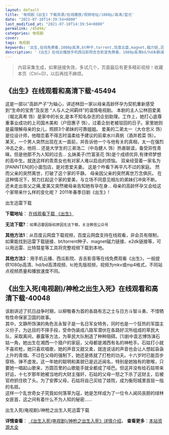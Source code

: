```yaml
---
layout: default
title: '电视剧《出生》下载资源/在线播放/视频地址/1080p/高清/蓝光'
date: "2021-07-10T14:39:54+0800"
last_modified_at: "2021-07-10T14:39:54+0800"
permalink: /45494/
categories: 电视剧
cover:
tags: 电视剧
keywords: '出生,在线免费看,1080p高清,bt种子,torrent,百度云盘,magnet,磁力链,迅雷下载资源'
description: '《出生》在线云播放手机西瓜影院吉吉影音免费看，1080p高清bd/hd未删减完整版和tc抢先枪版，mkv/mp4格式，附带bt/torrent种子、magnet/磁力链、百度云盘、网盘资源迅雷下载链接'
---
```


>内容采集生成，如果链接失效，多试几个，页面最后有更多精彩视频！收藏本页（Ctrl+D)，以后再找不麻烦。


## 《出生》在线观看和高清下载-45494

这是一部以“高龄产子”为轴心，讲述林田一家以母亲高龄怀孕为契机重新感受到&ldquo;生命的宝贵&rdquo;及反思 “人与人之间羁绊&rdquo;的温情电视剧。 本剧的主人公林田爱美（堀北真希 饰）是家中的长女,是本不知名杂志的企划助理。工作上，她打心底尊重事业成功的上司国木美和（户田惠子 饰），过着企划老被驳回的日子。家里她则是最理解母亲的女儿，照顾3个弟妹的可靠姐姐。 爱美的二弟太一（大仓忠义 饰）是位设计师，他暗恋着不得志时温柔给予建议的前辈水川真帆（酒井若菜 饰）。 某天，一个男人突然出现在太一面前，并告诉他一个与他有关的真相，太一在强烈冲击之余，他将… 还是大学生的三弟浩二（中岛健人 饰）热衷联谊，备受异性青睐。但是他那不为人知的过去… 幺妹美子(竹富圣花 饰)是个成绩优异,有律师梦想的高中生。就连这样的乖乖女也有对家人难以启齿的烦恼。 双亲经营着一家名为[PANNTEN]的小面包店，是对恩爱夫妻。 这是个咋看下再平凡不过的家庭。 然而父亲的突然离世，打破了这个家的平静。 母亲因父亲的突然离世万念俱灰。 在这种情况下，努力扛起这个家的爱美，与立场不同意见相左的弟妹们冲突不断。 还未走出丧父之痛,爱美又突然被母亲告知她有孕在身... 母亲的高龄怀孕又会给这个家带来什么样的变化呢？ 2011年春季日剧《出生》!


出生迅雷下载

**下载地址**： [在线观看下载 《出生》](https://www.993dy.com//vod-detail-id-6601.html) 


**无法下载?**：`如果迅雷因版权原因无法下载，关注微信公众号 `

**其他方法1**：从百度云网盘下载视频，百度云网盘支持在线观看，非会员有限制，如果能找到迅雷下载链接、bt/torrent种子、magnet磁力链接、e2dk链接等，可以用迅雷、比特彗星等工具将完整视频下载到本地。

**其他方法2**：用手机云播、西瓜影院、吉吉影音等在线免费观看《出生》，一般提供1080p高清、hd/bd高清视频、tc抢先版视频，视频为mkv或mp4格式，不同站点视频质量和播放速度不同。


## 《出生入死(电视剧)/神枪之出生入死》在线观看和高清下载-40048

该剧讲述了抗日战争时期，以柳敬春为首的各路有志之士与日方斗智斗勇、不惜牺牲性命保家卫国的故事。<br />其中，文静所饰演的角色吉永智子是一名日军女特务，同时也是一个狂热的军国主义份子，为达目的不择手段，受命伪装成八路军潜伏在各路好汉所组成的草民大队，采取离间，暴露等方法，为草民大队制造了种种阻碍。[1]剧中袁志博饰演石姑一角，她出生在湘西一个猎户的家庭，父母都是湘西有名的神枪手。石姑打小就不喜欢枪，她只喜欢唱歌，她的声音又甜又柔，就连说话的声音也会让人想起袅袅上升的青烟。不过在父母的强制下，她还是练就了打枪的功夫。十六岁时已能百步穿杨、弹不虚发。这一年她的聪明和美貌已是远近闻名，特别是她独有的歌喉，只要她一唱起山歌来，方圆百里的山歌能手就全都成了哑巴。但这并没有给石姑带来好运，十七岁那年她被当地的大财主强奸，石姑的父母一怒之下杀了这财主，后被官府抓住砍了头。为了安葬父母，石姑将自己买给了妓院，成为衡阳城里首屈一指的名妓。<br />这样一个乱世奇女子究竟如何落草为寇，她是怎样成为了一位令人闻风丧胆的绿林女匪首，这之间有着什么不为人知的秘密......


出生入死(电视剧)/神枪之出生入死迅雷下载

**详情查看**： [《出生入死(电视剧)/神枪之出生入死》详情介绍](/movie/40048/)， **查看更多**：[本站资源大全](/movie/t/all/)

